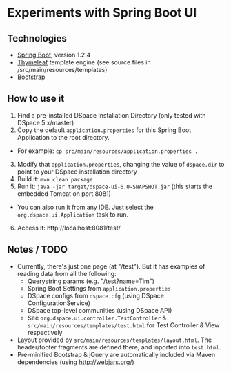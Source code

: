 # Experiments with Spring Boot UI

## Technologies

* [Spring Boot](http://projects.spring.io/spring-boot/), version 1.2.4
* [Thymeleaf](http://www.thymeleaf.org/) template engine (see source files in /src/main/resources/templates)
* [Bootstrap](http://getbootstrap.com/)

## How to use it

1. Find a pre-installed DSpace Installation Directory (only tested with DSpace 5.x/master)
2. Copy the default `application.properties` for this Spring Boot Application to the root directory. 
  * For example: `cp src/main/resources/application.properties .`
3. Modify that `application.properties`, changing the value of `dspace.dir` to point to your DSpace installation directory 
4. Build it: `mvn clean package`
5. Run it: `java -jar target/dspace-ui-6.0-SNAPSHOT.jar` (this starts the embedded Tomcat on port 8081)
  * You can also run it from any IDE. Just select the `org.dspace.ui.Application` task to run.
6. Access it: http://localhost:8081/test/

## Notes / TODO

* Currently, there's just one page (at "/test"). But it has examples of reading data from all the following:
  * Querystring params (e.g. "/test?name=Tim")
  * Spring Boot Settings from `application.properties`
  * DSpace configs from `dspace.cfg` (using DSpace ConfigurationService)
  * DSpace top-level communities (using DSpace API)
  * See `org.dspace.ui.controller.TestController` & `src/main/resources/templates/test.html` for Test Controller & View respectively
* Layout provided by `src/main/resources/templates/layout.html`. The header/footer fragments are defined there, and inported into `test.html`.
* Pre-minified Bootstrap & jQuery are automatically included via Maven dependencies (using http://webjars.org/)